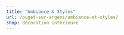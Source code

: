 ```yaml
---
title: "Ambiance & Styles"
url: /puget-sur-argens/ambiance-et-styles/
shop: décoration intérieure
---
```


